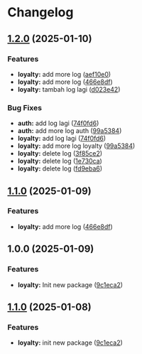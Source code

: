 # Changelog

## [1.2.0](https://github.com/singgihdwindaru/go-monorepo/compare/loyalty/v1.1.0...loyalty/v1.2.0) (2025-01-10)


### Features

* **loyalty:** add more log ([aef10e0](https://github.com/singgihdwindaru/go-monorepo/commit/aef10e0b88e2ce266427fdd34c2ad8718b08e56c))
* **loyalty:** add more log ([466e8df](https://github.com/singgihdwindaru/go-monorepo/commit/466e8dfe2f66a0f0b71f2cf8ccd4c699949cdbe5))
* **loyalty:** tambah log lagi ([d023e42](https://github.com/singgihdwindaru/go-monorepo/commit/d023e42cdf2f3bbad330635adff5301702dc64ee))


### Bug Fixes

* **auth:** add log lagi ([74f0fd6](https://github.com/singgihdwindaru/go-monorepo/commit/74f0fd67e52b0b8e1f7a584d5f473a5bdb705508))
* **auth:** add more log auth ([99a5384](https://github.com/singgihdwindaru/go-monorepo/commit/99a53848d2858819aa265b0f752b0c837ea7e083))
* **loyalty:** add log lagi ([74f0fd6](https://github.com/singgihdwindaru/go-monorepo/commit/74f0fd67e52b0b8e1f7a584d5f473a5bdb705508))
* **loyalty:** add more log loyalty ([99a5384](https://github.com/singgihdwindaru/go-monorepo/commit/99a53848d2858819aa265b0f752b0c837ea7e083))
* **loyalty:** delete log ([3f85ce2](https://github.com/singgihdwindaru/go-monorepo/commit/3f85ce2a702213dee526cc14280797c68b4e8ad3))
* **loyalty:** delete log ([1e730ca](https://github.com/singgihdwindaru/go-monorepo/commit/1e730ca757110cfc63c980ea36a7335d2df781fd))
* **loyalty:** delete log ([fd9eba6](https://github.com/singgihdwindaru/go-monorepo/commit/fd9eba659200128b252687b4717feeeb0e7051bc))

## [1.1.0](https://github.com/singgihdwindaru/go-monorepo/compare/loyalty/v1.0.0...loyalty/v1.1.0) (2025-01-09)


### Features

* **loyalty:** add more log ([466e8df](https://github.com/singgihdwindaru/go-monorepo/commit/466e8dfe2f66a0f0b71f2cf8ccd4c699949cdbe5))

## 1.0.0 (2025-01-09)


### Features

* **loyalty:** Init new package ([9c1eca2](https://github.com/singgihdwindaru/go-monorepo/commit/9c1eca222574afb594c63b4a9f48c5e88f54540f))

## [1.1.0](https://github.com/singgihdwindaru/go-monorepo/compare/loyalty-v1.0.0...loyalty/v1.1.0) (2025-01-08)


### Features

* **loyalty:** init new package ([9c1eca2](https://github.com/singgihdwindaru/go-monorepo/commit/9c1eca222574afb594c63b4a9f48c5e88f54540f))
